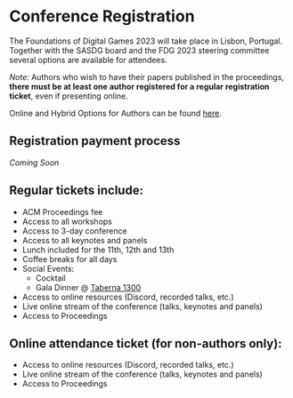 # Conference Registration

The Foundations of Digital Games 2023 will take place in Lisbon, Portugal.
Together with the SASDG board and the FDG 2023 steering committee several
options are available for attendees.

*Note:* Authors who wish to have their papers published in the proceedings,
**there must be at least one author registered for a regular registration
ticket**, even if presenting online.

Online and Hybrid Options for Authors can be found
[here](../author-information#remote-options-and-presentations).

## Registration payment process

_Coming Soon_

<!--
## Early bird tickets are available until March 15, 2023!

| Registration type                    | Price  |
|--------------------------------------|--------|
| Regular Early Bird (Student)         | 255€   |
| Regular Early Bird (Non-Student)     | 355€   |
| Regular (Student)                    | 300€   |
| Regular (Non-Student)                | 400€   |
| 1-Day Workshop                       | 150€   |
| Online Attendance (Non Authors Only) | 50€    |
-->

## Regular tickets include:

- ACM Proceedings fee
- Access to all workshops
- Access to 3-day conference
- Access to all keynotes and panels
- Lunch included for the 11th, 12th and 13th
- Coffee breaks for all days
- Social Events:
    - Cocktail
    - Gala Dinner @ [Taberna 1300](../venue#conference-dinner)
- Access to online resources (Discord, recorded talks, etc.)
- Live online stream of the conference (talks, keynotes and panels)
- Access to Proceedings

<!--
## Workshop tickets include:

- ACM Proceedings fee (if applicable)
- Access to all workshops
- Lunch on the 11th
- Coffee breaks on the 11th
- Access to online resources (Discord, talks, etc.)
- Access to Proceedings
-->

## Online attendance ticket (for non-authors only):

- Access to online resources (Discord, recorded talks, etc.)
- Live online stream of the conference (talks, keynotes and panels)
- Access to Proceedings
